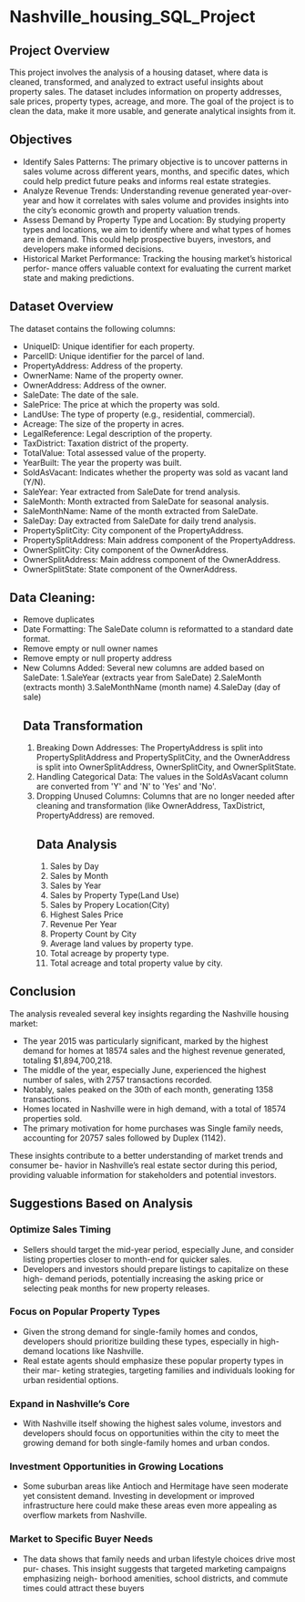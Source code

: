 # Nashville_housing_SQL_Project
## Project Overview
This project involves the analysis of a housing dataset, where data is cleaned, transformed, and analyzed to extract useful insights about property sales. The dataset includes information on property addresses, sale prices, property types, acreage, and more. The goal of the project is to clean the data, make it more usable, and generate analytical insights from it.
## Objectives
- Identify Sales Patterns: The primary objective is to uncover patterns in sales volume
across different years, months, and specific dates, which could help predict future
peaks and informs real estate strategies.
- Analyze Revenue Trends: Understanding revenue generated year-over-year and how
it correlates with sales volume and provides insights into the city’s economic growth and
property valuation trends.
- Assess Demand by Property Type and Location: By studying property types and
locations, we aim to identify where and what types of homes are in demand. This
could help prospective buyers, investors, and developers make informed decisions.
- Historical Market Performance: Tracking the housing market’s historical perfor-
mance offers valuable context for evaluating the current market state and making
predictions.
## Dataset Overview
The dataset contains the following columns:
- UniqueID: Unique identifier for each property.
- ParcelID: Unique identifier for the parcel of land.
- PropertyAddress: Address of the property.
- OwnerName: Name of the property owner.
- OwnerAddress: Address of the owner.
- SaleDate: The date of the sale.
- SalePrice: The price at which the property was sold.
- LandUse: The type of property (e.g., residential, commercial).
- Acreage: The size of the property in acres.
- LegalReference: Legal description of the property.
- TaxDistrict: Taxation district of the property.
- TotalValue: Total assessed value of the property.
- YearBuilt: The year the property was built.
- SoldAsVacant: Indicates whether the property was sold as vacant land (Y/N).
- SaleYear: Year extracted from SaleDate for trend analysis.
- SaleMonth: Month extracted from SaleDate for seasonal analysis.
- SaleMonthName: Name of the month extracted from SaleDate.
- SaleDay: Day extracted from SaleDate for daily trend analysis.
- PropertySplitCity: City component of the PropertyAddress.
- PropertySplitAddress: Main address component of the PropertyAddress.
- OwnerSplitCity: City component of the OwnerAddress.
- OwnerSplitAddress: Main address component of the OwnerAddress.
- OwnerSplitState: State component of the OwnerAddress.
## Data Cleaning:
- Remove duplicates
- Date Formatting: The SaleDate column is reformatted to a standard date format.
- Remove empty or null owner names
- Remove empty or null property address
- New Columns Added: Several new columns are added based on SaleDate:
1.SaleYear (extracts year from SaleDate)
2.SaleMonth (extracts month)
3.SaleMonthName (month name)
4.SaleDay (day of sale)
  ## Data Transformation
  1. Breaking Down Addresses: The PropertyAddress is split into PropertySplitAddress and PropertySplitCity, and the OwnerAddress is split into OwnerSplitAddress, OwnerSplitCity, and OwnerSplitState.
  2. Handling Categorical Data: The values in the SoldAsVacant column are converted from 'Y' and 'N' to 'Yes' and 'No'.
  3. Dropping Unused Columns: Columns that are no longer needed after cleaning and transformation (like OwnerAddress, TaxDistrict, PropertyAddress) are removed.
     ## Data Analysis
     1. Sales by Day
     2. Sales by Month
     3. Sales by Year
     4. Sales by Property Type(Land Use)
     5. Sales by Propery Location(City)
     6. Highest Sales Price
     7. Revenue Per Year
     8. Property Count by City
     9. Average land values by property type.
     10. Total acreage by property type.
     11. Total acreage and total property value by city.
## Conclusion
The analysis revealed several key insights regarding the Nashville housing market:
- The year 2015 was particularly significant, marked by the highest demand for homes
at 18574 sales and the highest revenue generated, totaling $1,894,700,218.
- The middle of the year, especially June, experienced the highest number of sales,
with 2757 transactions recorded.
- Notably, sales peaked on the 30th of each month, generating 1358 transactions.
- Homes located in Nashville were in high demand, with a total of 18574 properties
sold.
- The primary motivation for home purchases was Single family needs, accounting
for 20757 sales followed by Duplex (1142).

These insights contribute to a better understanding of market trends and consumer be-
havior in Nashville’s real estate sector during this period, providing valuable information
for stakeholders and potential investors.

## Suggestions Based on Analysis
### Optimize Sales Timing
- Sellers should target the mid-year period, especially June, and consider listing
properties closer to month-end for quicker sales.
- Developers and investors should prepare listings to capitalize on these high-
demand periods, potentially increasing the asking price or selecting peak months
for new property releases.
### Focus on Popular Property Types
- Given the strong demand for single-family homes and condos, developers should
prioritize building these types, especially in high-demand locations like Nashville.
- Real estate agents should emphasize these popular property types in their mar-
keting strategies, targeting families and individuals looking for urban residential
options.
### Expand in Nashville’s Core
- With Nashville itself showing the highest sales volume, investors and developers
should focus on opportunities within the city to meet the growing demand for both
single-family homes and urban condos.
### Investment Opportunities in Growing Locations
- Some suburban areas like Antioch and Hermitage have seen moderate yet consistent
demand. Investing in development or improved infrastructure here could make these
areas even more appealing as overflow markets from Nashville.
### Market to Specific Buyer Needs
- The data shows that family needs and urban lifestyle choices drive most pur-
chases. This insight suggests that targeted marketing campaigns emphasizing neigh-
borhood amenities, school districts, and commute times could attract these buyers




